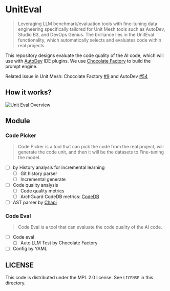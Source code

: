 # UnitEval

> Leveraging LLM benchmark/evaluation tools with fine-tuning data engineering specifically tailored for Unit Mesh tools
> such as AutoDev, Studio B3, and DevOps Genius. The brilliance lies in the UnitEval functionality, which automatically
> selects and evaluates code within real projects.

This repository designs evaluate the code quality of the AI code, which will use
with [AutoDev](https://github.com/unit-mesh/auto-dev) IDE plugins.
We use [Chocolate Factory](https://github.com/unit-mesh/chocolate-factory) to build the prompt engine.

Related issue in Unit Mesh: Chocolate Factory [#9](https://github.com/unit-mesh/chocolate-factory/issues/9) and
AutoDev [#54](https://github.com/unit-mesh/auto-dev/issues/56)

## How it works?

![Unit Eval Overview](https://unitmesh.cc/uniteval/overview.png)

## Module

### Code Picker

> Code Picker is a tool that can pick the code from the real project, will generate the code unit, and then it will be
> the datasets to Fine-tuning the model.

- [ ] by History analysis for incremental learning
    - [ ] Git history parser
    - [ ] Incremental generate
- [ ] Code quality analysis
    - [ ] Code quality metrics
    - [ ] ArchGuard CodeDB metrics: [CodeDB](https://github.com/archguard/codedb)
- [ ] AST parser by [Chapi](https://github.com/phodal/chapi)

### Code Eval

> Code Eval is a tool that can evaluate the code quality of the AI code.

- [ ] Code eval
    - [ ] Auto LLM Test by Chocolate Factory
- [ ] Config by YAML

## LICENSE

This code is distributed under the MPL 2.0 license. See `LICENSE` in this directory.
